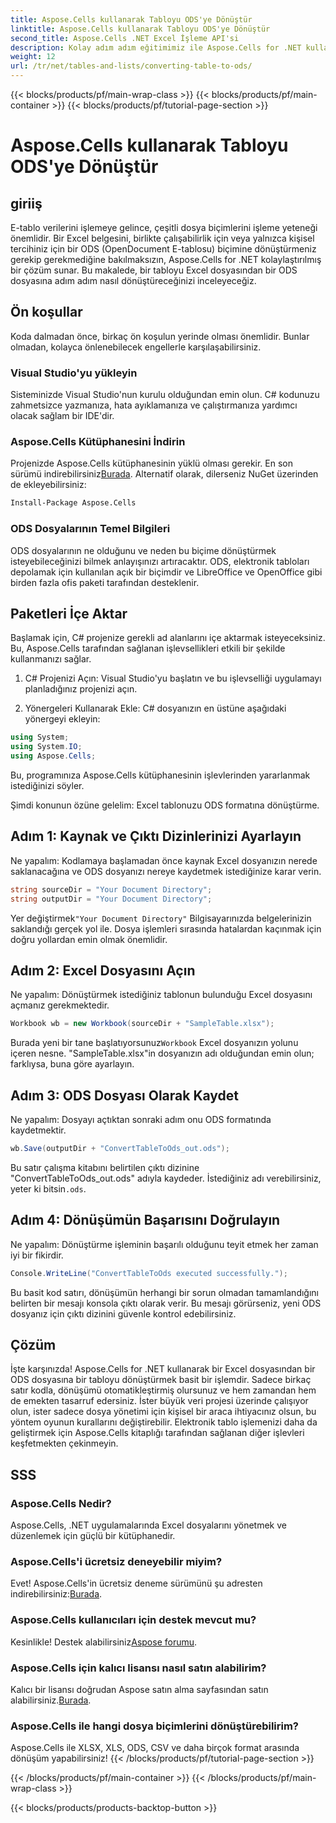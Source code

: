 ```yaml
---
title: Aspose.Cells kullanarak Tabloyu ODS'ye Dönüştür
linktitle: Aspose.Cells kullanarak Tabloyu ODS'ye Dönüştür
second_title: Aspose.Cells .NET Excel İşleme API'si
description: Kolay adım adım eğitimimiz ile Aspose.Cells for .NET kullanarak Excel tablolarını ODS'ye dönüştürmeyi öğrenin.
weight: 12
url: /tr/net/tables-and-lists/converting-table-to-ods/
---
```


{{< blocks/products/pf/main-wrap-class >}}
{{< blocks/products/pf/main-container >}}
{{< blocks/products/pf/tutorial-page-section >}}

# Aspose.Cells kullanarak Tabloyu ODS'ye Dönüştür

## giriiş

E-tablo verilerini işlemeye gelince, çeşitli dosya biçimlerini işleme yeteneği önemlidir. Bir Excel belgesini, birlikte çalışabilirlik için veya yalnızca kişisel tercihiniz için bir ODS (OpenDocument E-tablosu) biçimine dönüştürmeniz gerekip gerekmediğine bakılmaksızın, Aspose.Cells for .NET kolaylaştırılmış bir çözüm sunar. Bu makalede, bir tabloyu Excel dosyasından bir ODS dosyasına adım adım nasıl dönüştüreceğinizi inceleyeceğiz.

## Ön koşullar

Koda dalmadan önce, birkaç ön koşulun yerinde olması önemlidir. Bunlar olmadan, kolayca önlenebilecek engellerle karşılaşabilirsiniz.

### Visual Studio'yu yükleyin

Sisteminizde Visual Studio'nun kurulu olduğundan emin olun. C# kodunuzu zahmetsizce yazmanıza, hata ayıklamanıza ve çalıştırmanıza yardımcı olacak sağlam bir IDE'dir.

### Aspose.Cells Kütüphanesini İndirin

 Projenizde Aspose.Cells kütüphanesinin yüklü olması gerekir. En son sürümü indirebilirsiniz[Burada](https://releases.aspose.com/cells/net/). Alternatif olarak, dilerseniz NuGet üzerinden de ekleyebilirsiniz:

```bash
Install-Package Aspose.Cells
```

### ODS Dosyalarının Temel Bilgileri

ODS dosyalarının ne olduğunu ve neden bu biçime dönüştürmek isteyebileceğinizi bilmek anlayışınızı artıracaktır. ODS, elektronik tabloları depolamak için kullanılan açık bir biçimdir ve LibreOffice ve OpenOffice gibi birden fazla ofis paketi tarafından desteklenir.

## Paketleri İçe Aktar

Başlamak için, C# projenize gerekli ad alanlarını içe aktarmak isteyeceksiniz. Bu, Aspose.Cells tarafından sağlanan işlevsellikleri etkili bir şekilde kullanmanızı sağlar.

1. C# Projenizi Açın:
Visual Studio'yu başlatın ve bu işlevselliği uygulamayı planladığınız projenizi açın.

2. Yönergeleri Kullanarak Ekle:
C# dosyanızın en üstüne aşağıdaki yönergeyi ekleyin:

```csharp
using System;
using System.IO;
using Aspose.Cells;
```

Bu, programınıza Aspose.Cells kütüphanesinin işlevlerinden yararlanmak istediğinizi söyler.

Şimdi konunun özüne gelelim: Excel tablonuzu ODS formatına dönüştürme. 

## Adım 1: Kaynak ve Çıktı Dizinlerinizi Ayarlayın

Ne yapalım:
Kodlamaya başlamadan önce kaynak Excel dosyanızın nerede saklanacağına ve ODS dosyanızı nereye kaydetmek istediğinize karar verin.

```csharp
string sourceDir = "Your Document Directory";
string outputDir = "Your Document Directory";
```

 Yer değiştirmek`"Your Document Directory"` Bilgisayarınızda belgelerinizin saklandığı gerçek yol ile. Dosya işlemleri sırasında hatalardan kaçınmak için doğru yollardan emin olmak önemlidir.

## Adım 2: Excel Dosyasını Açın

Ne yapalım:
Dönüştürmek istediğiniz tablonun bulunduğu Excel dosyasını açmanız gerekmektedir.

```csharp
Workbook wb = new Workbook(sourceDir + "SampleTable.xlsx");
```

 Burada yeni bir tane başlatıyorsunuz`Workbook` Excel dosyanızın yolunu içeren nesne. "SampleTable.xlsx"in dosyanızın adı olduğundan emin olun; farklıysa, buna göre ayarlayın.

## Adım 3: ODS Dosyası Olarak Kaydet

Ne yapalım:
Dosyayı açtıktan sonraki adım onu ODS formatında kaydetmektir.

```csharp
wb.Save(outputDir + "ConvertTableToOds_out.ods");
```

Bu satır çalışma kitabını belirtilen çıktı dizinine "ConvertTableToOds_out.ods" adıyla kaydeder. İstediğiniz adı verebilirsiniz, yeter ki bitsin`.ods`.

## Adım 4: Dönüşümün Başarısını Doğrulayın

Ne yapalım:
Dönüştürme işleminin başarılı olduğunu teyit etmek her zaman iyi bir fikirdir.

```csharp
Console.WriteLine("ConvertTableToOds executed successfully.");
```

Bu basit kod satırı, dönüşümün herhangi bir sorun olmadan tamamlandığını belirten bir mesajı konsola çıktı olarak verir. Bu mesajı görürseniz, yeni ODS dosyanız için çıktı dizinini güvenle kontrol edebilirsiniz.

## Çözüm

İşte karşınızda! Aspose.Cells for .NET kullanarak bir Excel dosyasından bir ODS dosyasına bir tabloyu dönüştürmek basit bir işlemdir. Sadece birkaç satır kodla, dönüşümü otomatikleştirmiş olursunuz ve hem zamandan hem de emekten tasarruf edersiniz. İster büyük veri projesi üzerinde çalışıyor olun, ister sadece dosya yönetimi için kişisel bir araca ihtiyacınız olsun, bu yöntem oyunun kurallarını değiştirebilir. Elektronik tablo işlemenizi daha da geliştirmek için Aspose.Cells kitaplığı tarafından sağlanan diğer işlevleri keşfetmekten çekinmeyin.

## SSS

### Aspose.Cells Nedir?
Aspose.Cells, .NET uygulamalarında Excel dosyalarını yönetmek ve düzenlemek için güçlü bir kütüphanedir. 

### Aspose.Cells'i ücretsiz deneyebilir miyim?
 Evet! Aspose.Cells'in ücretsiz deneme sürümünü şu adresten indirebilirsiniz:[Burada](https://releases.aspose.com/).

### Aspose.Cells kullanıcıları için destek mevcut mu?
 Kesinlikle! Destek alabilirsiniz[Aspose forumu](https://forum.aspose.com/c/cells/9).

### Aspose.Cells için kalıcı lisansı nasıl satın alabilirim?
 Kalıcı bir lisansı doğrudan Aspose satın alma sayfasından satın alabilirsiniz.[Burada](https://purchase.aspose.com/buy).

### Aspose.Cells ile hangi dosya biçimlerini dönüştürebilirim?
Aspose.Cells ile XLSX, XLS, ODS, CSV ve daha birçok format arasında dönüşüm yapabilirsiniz!
{{< /blocks/products/pf/tutorial-page-section >}}

{{< /blocks/products/pf/main-container >}}
{{< /blocks/products/pf/main-wrap-class >}}

{{< blocks/products/products-backtop-button >}}
